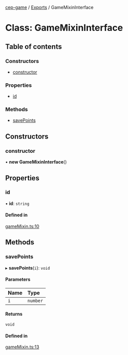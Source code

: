 [cep-game](../README.md) / [Exports](../modules.md) / GameMixinInterface

# Class: GameMixinInterface

## Table of contents

### Constructors

- [constructor](GameMixinInterface.md#constructor)

### Properties

- [id](GameMixinInterface.md#id)

### Methods

- [savePoints](GameMixinInterface.md#savepoints)

## Constructors

### constructor

• **new GameMixinInterface**()

## Properties

### id

• **id**: `string`

#### Defined in

[gameMixin.ts:10](https://github.com/CEP-Gruppe-2/cep-game/blob/8accf3e/src/functions/gameMixin.ts#L10)

## Methods

### savePoints

▸ **savePoints**(`i`): `void`

#### Parameters

| Name | Type |
| :------ | :------ |
| `i` | `number` |

#### Returns

`void`

#### Defined in

[gameMixin.ts:13](https://github.com/CEP-Gruppe-2/cep-game/blob/8accf3e/src/functions/gameMixin.ts#L13)
